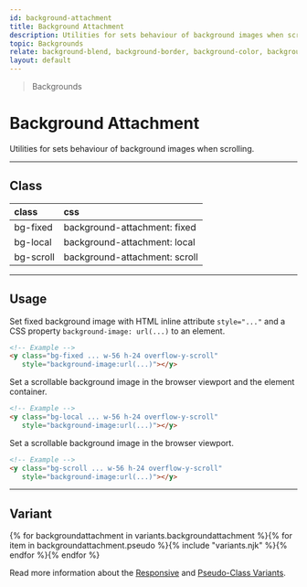 ```yaml
---
id: background-attachment
title: Background Attachment
description: Utilities for sets behaviour of background images when scrolling.
topic: Backgrounds
relate: background-blend, background-border, background-color, background-gradient, background-opacity, background-position, background-repeat, background-size
layout: default
---
```


> Backgrounds

# Background Attachment

Utilities for sets behaviour of background images when scrolling.

---

## Class

| <span class="px-3 py-1 text-white (dark)text-charcoal-100 bg-charcoal-100 (dark)bg-gray-600 rounded-full">class</span> | <span class="px-3 py-1 text-white (dark)text-charcoal-100 bg-charcoal-100 (dark)bg-gray-600 rounded-full">css</span> |
|:--|:--|
| bg-fixed | background-attachment: fixed |
| bg-local | background-attachment: local |
| bg-scroll | background-attachment: scroll |

---

## Usage

Set fixed background image with HTML inline attribute `style="..."` and a CSS property `background-image: url(...)` to an element.

<y class="my-2 mx-auto max-w-sm bg-red-300">
  <y class="h-32 w-full overflow-y-scroll">
    <y class="h-64 w-64 bg-fixed"
       style="background-image:url(https://picsum.photos/300?=1)"></y>
  </y>
</y>

```html
<!-- Example -->
<y class="bg-fixed ... w-56 h-24 overflow-y-scroll"
   style="background-image:url(...)"></y>
```

Set a scrollable background image in the browser viewport and the element container.

<y class="my-2 mx-auto max-w-sm bg-red-300">
  <y class="h-32 w-full overflow-y-scroll">
    <y class="h-64 w-64 bg-local"
       style="background-image:url(https://picsum.photos/300?=1)"></y>
  </y>
</y>

```html
<!-- Example -->
<y class="bg-local ... w-56 h-24 overflow-y-scroll"
   style="background-image:url(...)"></y>
```

Set a scrollable background image in the browser viewport.

<y class="my-2 mx-auto max-w-sm bg-red-300">
  <y class="h-32 w-full overflow-y-scroll">
    <y class="h-64 w-64 bg-scroll"
       style="background-image:url(https://picsum.photos/300?=1)"></y>
  </y>
</y>

```html
<!-- Example -->
<y class="bg-scroll ... w-56 h-24 overflow-y-scroll"
   style="background-image:url(...)"></y>
```

---

## Variant

<y class="flex flex-gap-2 flex-wrap justify-start items-center">{% for backgroundattachment in variants.backgroundattachment %}{% for item in backgroundattachment.pseudo %}{% include "variants.njk" %}{% endfor %}{% endfor %}</y>

Read more information about the [Responsive](/responsive) and [Pseudo-Class Variants](/pseudo-class-variants/).

